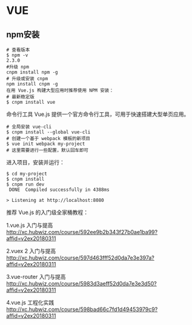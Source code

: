 # VUE

## npm安装

```shell
# 查看版本
$ npm -v
2.3.0
#升级 npm
cnpm install npm -g
# 升级或安装 cnpm
npm install cnpm -g
在用 Vue.js 构建大型应用时推荐使用 NPM 安装：
# 最新稳定版
$ cnpm install vue
```

命令行工具
Vue.js 提供一个官方命令行工具，可用于快速搭建大型单页应用。

```shell
# 全局安装 vue-cli
$ cnpm install --global vue-cli
# 创建一个基于 webpack 模板的新项目
$ vue init webpack my-project
# 这里需要进行一些配置，默认回车即可
```

进入项目，安装并运行：

```shell
$ cd my-project
$ cnpm install
$ cnpm run dev
 DONE  Compiled successfully in 4388ms

> Listening at http://localhost:8080
```


推荐 Vue.js 的入门级全家桶教程：

1.vue.js 入门与提高 http://xc.hubwiz.com/course/592ee9b2b343f27b0ae1ba99?affid=v2ex20180311

2.vuex 2 入门与提高 http://xc.hubwiz.com/course/597d463fff52d0da7e3e397a?affid=v2ex20180311

3.vue-router 入门与提高 http://xc.hubwiz.com/course/5983d3aeff52d0da7e3e3d50?affid=v2ex20180311

4.vue.js 工程化实践 http://xc.hubwiz.com/course/598bad66c7fd1d49453979c9?affid=v2ex20180311